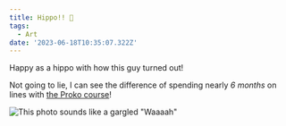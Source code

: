 ```yaml
---
title: Hippo!! 🦛
tags:
  - Art
date: '2023-06-18T10:35:07.322Z'
---
```


Happy as a hippo with how this guy turned out!

Not going to lie, I can see the difference of spending nearly _6 months_ on lines with [the Proko course](https://www.proko.com/course/drawing-basics/overview)!

![This photo sounds like a gargled "Waaaah"](https://res.cloudinary.com/cpadilla/image/upload/t_optimize/chrisdpadilla/blog/art/hippostudy_dtlz1q.jpg)
